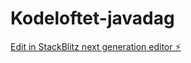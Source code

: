 # Kodeloftet-javadag

[Edit in StackBlitz next generation editor ⚡️](https://stackblitz.com/~/github.com/Lassenp12/Kodeloftet-javadag)